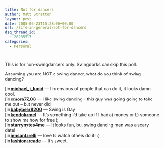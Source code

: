 ```yaml
---
title: Not for dancers
author: Matt Stratton
layout: post
date: 2005-06-23T15:28:00+00:00
url: /life-in-general/not-for-dancers
dsq_thread_id:
  - 28235517
categories:
  - Personal

---
```

This is for non-swingdancers only. Swingdorks can skip this poll.

Assuming you are NOT a swing dancer, what do you think of swing dancing?

<div class="lj_pollanswer">
  <div>
    <span class="ljuser" style="white-space:nowrap;"><a href="https://michael-j-lucid.livejournal.com/profile"><img style="border:0 none;vertical-align:bottom;padding-right:1px;" src="https://p-stat.livejournal.com/img/userinfo.gif" alt="[info]" width="17" height="17" /></a><a href="https://michael-j-lucid.livejournal.com/"><strong>michael_j_lucid</strong></a></span> &#8212; I&#8217;m envious of people that can do it, it looks damn cool.
  </div>
  
  <div>
    <span class="ljuser" style="white-space:nowrap;"><a href="https://cmora77-03.livejournal.com/profile"><img style="border:0 none;vertical-align:bottom;padding-right:1px;" src="https://p-stat.livejournal.com/img/userinfo.gif" alt="[info]" width="17" height="17" /></a><a href="https://cmora77-03.livejournal.com/"><strong>cmora77_03</strong></a></span> &#8212; i like swing dancing &#8211; this guy was going going to take me out &#8211; but never did
  </div>
  
  <div>
    <span class="ljuser" style="white-space:nowrap;"><a href="https://babybear8200.livejournal.com/profile"><img style="border:0 none;vertical-align:bottom;padding-right:1px;" src="https://p-stat.livejournal.com/img/userinfo.gif" alt="[info]" width="17" height="17" /></a><a href="https://babybear8200.livejournal.com/"><strong>babybear8200</strong></a></span> &#8212; Swing is Gay
  </div>
  
  <div>
    <span class="ljuser" style="white-space:nowrap;"><a href="https://kendokamel.livejournal.com/profile"><img style="border:0 none;vertical-align:bottom;padding-right:1px;" src="https://p-stat.livejournal.com/img/userinfo.gif" alt="[info]" width="17" height="17" /></a><a href="https://kendokamel.livejournal.com/"><strong>kendokamel</strong></a></span> &#8212; It&#8217;s something I&#8217;d take up if I had a) money or b) someone to show me how for free (;
  </div>
  
  <div>
    <span class="ljuser" style="white-space:nowrap;"><a href="https://starrynytes4me.livejournal.com/profile"><img style="border:0 none;vertical-align:bottom;padding-right:1px;" src="https://p-stat.livejournal.com/img/userinfo.gif" alt="[info]" width="17" height="17" /></a><a href="https://starrynytes4me.livejournal.com/"><strong>starrynytes4me</strong></a></span> &#8212; It looks fun, but swing dancing man was a scary date!
  </div>
  
  <div>
    <span class="ljuser" style="white-space:nowrap;"><a href="https://jensantarelli.livejournal.com/profile"><img style="border:0 none;vertical-align:bottom;padding-right:1px;" src="https://p-stat.livejournal.com/img/userinfo.gif" alt="[info]" width="17" height="17" /></a><a href="https://jensantarelli.livejournal.com/"><strong>jensantarelli</strong></a></span> &#8212; love to watch others do it! :)
  </div>
  
  <div>
    <span class="ljuser" style="white-space:nowrap;"><a href="https://fashionarcade.livejournal.com/profile"><img style="border:0 none;vertical-align:bottom;padding-right:1px;" src="https://p-stat.livejournal.com/img/userinfo.gif" alt="[info]" width="17" height="17" /></a><a href="https://fashionarcade.livejournal.com/"><strong>fashionarcade</strong></a></span> &#8212; It&#8217;s sweet.
  </div>
</div>